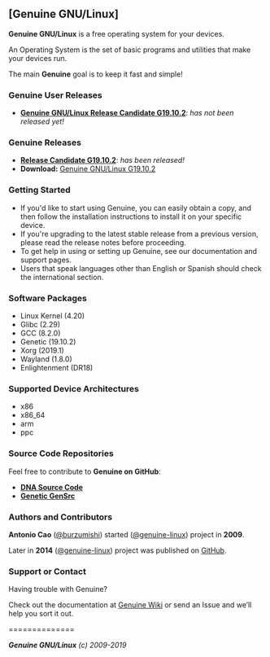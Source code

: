 ## [Genuine GNU/Linux]

**Genuine GNU/Linux** is a free operating system for your devices.

An Operating System is the set of basic programs and utilities that make your devices run.

The main **Genuine** goal is to keep it fast and simple!


### Genuine User Releases

* **[Genuine GNU/Linux Release Candidate G19.10.2](https://github.com/genuine-linux/genuine-dna/releases/tag/G19.10.1)**: _has not been released yet!_


### Genuine Releases

 * **[Release Candidate G19.10.2](https://github.com/genuine-linux/genuine-dna/releases/tag/G19.10.1)**: _has been released!_
 * **Download:** [Genuine GNU/Linux G19.10.2](https://github.com/genuine-linux/genuine-dna/archive/G19.10.1.tar.gz)


### Getting Started

 - If you'd like to start using Genuine, you can easily obtain a copy, and then follow the installation instructions to install it on your specific device.
 - If you're upgrading to the latest stable release from a previous version, please read the release notes before proceeding.
 - To get help in using or setting up Genuine, see our documentation and support pages.
 - Users that speak languages other than English or Spanish should check the international section.


### Software Packages

 - Linux Kernel (4.20)
 - Glibc (2.29)
 - GCC (8.2.0)
 - Genetic (19.10.2)
 - Xorg (2019.1)
 - Wayland (1.8.0)
 - Enlightenment (DR18)


### Supported Device Architectures

 - x86
 - x86_64
 - arm
 - ppc


### Source Code Repositories

Feel free to contribute to **Genuine on GitHub**:

* **[DNA Source Code](https://github.com/genuine-linux/genuine-dna)**
* **[Genetic GenSrc](https://github.com/genuine-linux/genetic-gensrc)**


### Authors and Contributors

**Antonio Cao** ([@burzumishi](https://github.com/burzumishi)) started ([@genuine-linux](https://github.com/genuine-linux)) project in **2009**.

Later in **2014** ([@genuine-linux](https://github.com/genuine-linux)) project was published on [GitHub](http://github.com).

### Support or Contact

Having trouble with Genuine?

Check out the documentation at [Genuine Wiki](https://github.com/genuine-linux/genuine/wiki) or send an Issue and we’ll help you sort it out.

==============

_**Genuine GNU/Linux** (c) 2009-2019_
